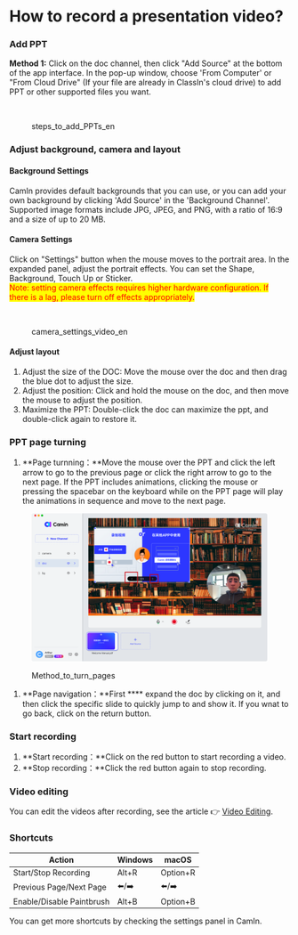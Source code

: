 # How to record a presentation video?

### Add PPT

**Method 1:** Click on the doc channel, then click "Add Source" at the bottom of the app interface. In the pop-up window, choose 'From Computer' or "From Cloud Drive" (If your file are already in ClassIn's cloud drive) to add PPT or other supported files you want.

<figure><img src="../.gitbook/assets/image (6).png" alt=""><figcaption><p>steps_to_add_PPTs_en</p></figcaption></figure>

### Adjust background, camera and layout

#### Background Settings

CamIn provides default backgrounds that you can use, or you can add your own background by clicking 'Add Source' in the 'Background Channel'. Supported image formats include JPG, JPEG, and PNG, with a ratio of 16:9 and a size of up to 20 MB.

#### Camera Settings

Click on "Settings" button when the mouse moves to the portrait area. In the expanded panel, adjust the portrait effects. You can set the Shape, Background, Touch Up or Sticker. \
<mark style="color:red;">Note: setting camera effects requires higher hardware configuration. If there is a lag, please turn off effects appropriately.</mark>

<figure><img src="../.gitbook/assets/image (13).png" alt=""><figcaption><p>camera_settings_video_en</p></figcaption></figure>

#### Adjust layout

1. Adjust the size of the DOC: Move the mouse over the doc and then drag the blue dot to adjust the size.
2. Adjust the position: Click and hold the mouse on the doc, and then move the mouse to adjust the position.
3. Maximize the PPT: Double-click the doc can maximize the ppt, and double-click again to restore it.

### PPT page turning

1. **Page turnning：**Move the mouse over the PPT and click the left arrow to go to the previous page or click the right arrow to go to the next page. If the PPT includes animations, clicking the mouse or pressing the spacebar on the keyboard while on the PPT page will play the animations in sequence and move to the next page.

<figure><img src="../.gitbook/assets/image (19).png" alt=""><figcaption><p>Method_to_turn_pages</p></figcaption></figure>

1. **Page navigation：**First **** expand the doc by clicking on it, and then click the specific slide to quickly jump to and show it. If you wnat to go back, click on the return button.

### Start recording

1. **Start recording：**Click on the red button to start recording a video.
2. **Stop recording：**Click the red button again to stop recording.

### Video editing

You can edit the videos after recording, see the article 👉  [Video Editing](how-to-record-a-presentation-video.md#video-editting).

### Shortcuts

| Action                    | Windows | macOS    |
| ------------------------- | ------- | -------- |
| Start/Stop Recording      | Alt+R   | Option+R |
| Previous Page/Next Page   |  ⬅️/➡️  |  ⬅️/➡️   |
| Enable/Disable Paintbrush | Alt+B   | Option+B |

You can get more shortcuts by checking the settings panel in CamIn.
